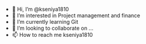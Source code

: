 - 👋 Hi, I’m @kseniya1810
- 👀 I’m interested in Project management and finance
- 🌱 I’m currently learning Git
- 💞️ I’m looking to collaborate on ...
- 📫 How to reach me kseniya1810

<!---
kseniya1810/kseniya1810 is a ✨ special ✨ repository because its `README.md` (this file) appears on your GitHub profile.
You can click the Preview link to take a look at your changes.
--->
